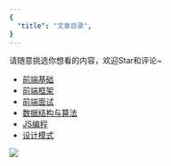 ```yaml
---
{
  "title": "文章目录",
}
---
```


请随意挑选你想看的内容，欢迎Star和评论~

- [前端基础](./前端基础/JS/JavaScript系列介绍)
- [前端框架](./前端框架/vue/Vue系列之1-概览)
- [前端面试](./前端面试/总览)
- [数据结构与算法](./数据结构与算法/总览)
- [JS编程](./JS编程/总览)
- [设计模式](./设计模式/总览)


![]( https://www.aaronkong.top/logo.png)
